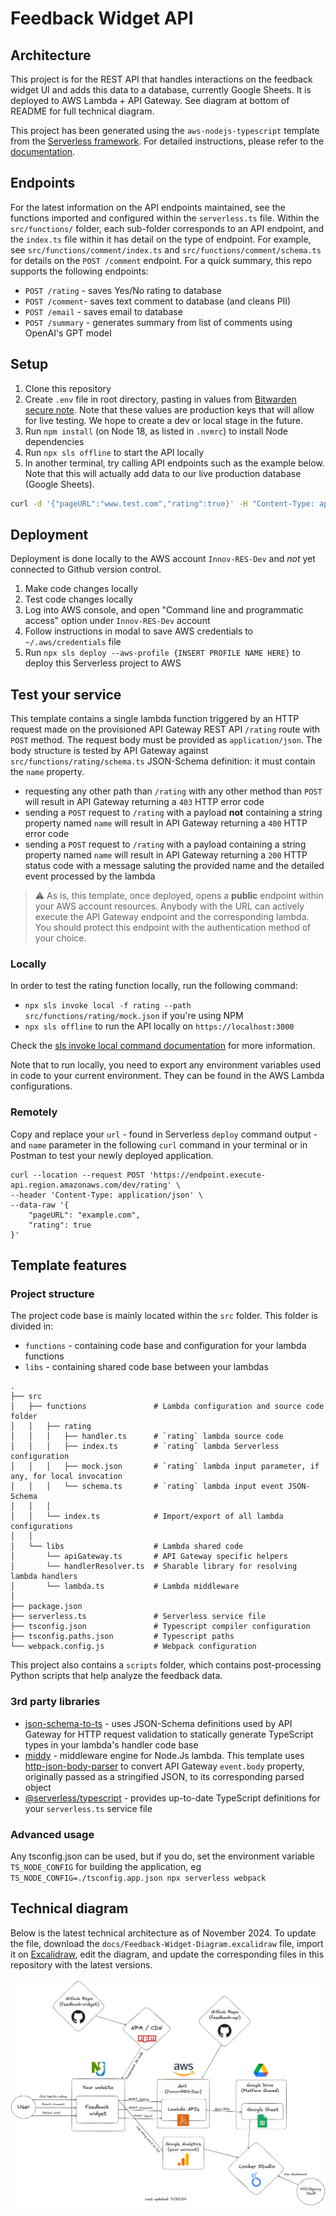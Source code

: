 # Feedback Widget API

## Architecture

This project is for the REST API that handles interactions on the feedback widget UI and adds this data to a database, currently Google Sheets. It is deployed to AWS Lambda + API Gateway. See diagram at bottom of README for full technical diagram.

This project has been generated using the `aws-nodejs-typescript` template from the [Serverless framework](https://www.serverless.com/). For detailed instructions, please refer to the [documentation](https://www.serverless.com/framework/docs/providers/aws/).

## Endpoints

For the latest information on the API endpoints maintained, see the functions imported and configured within the `serverless.ts` file. Within the `src/functions/` folder, each sub-folder corresponds to an API endpoint, and the `index.ts` file within it has detail on the type of endpoint. For example, see `src/functions/comment/index.ts` and `src/functions/comment/schema.ts` for details on the `POST /comment` endpoint. For a quick summary, this repo supports the following endpoints:

- `POST /rating` - saves Yes/No rating to database
- `POST /comment`- saves text comment to database (and cleans PII)
- `POST /email` - saves email to database
- `POST /summary` - generates summary from list of comments using OpenAI's GPT model

## Setup

1. Clone this repository
2. Create `.env` file in root directory, pasting in values from [Bitwarden secure note](https://vault.bitwarden.com/#/vault?collectionId=30a0c305-72f6-4e50-a403-b09a010f5467&itemId=65d29f31-d443-415d-b8b9-b10f017a41a5). Note that these values are production keys that will allow for live testing. We hope to create a dev or local stage in the future.
3. Run `npm install` (on Node 18, as listed in `.nvmrc`) to install Node dependencies
4. Run `npx sls offline` to start the API locally
5. In another terminal, try calling API endpoints such as the example below. Note that this will actually add data to our live production database (Google Sheets).

```bash
curl -d '{"pageURL":"www.test.com","rating":true}' -H "Content-Type: application/json" http://localhost:3000/rating
```

## Deployment

Deployment is done locally to the AWS account `Innov-RES-Dev` and _not_ yet connected to Github version control.

1. Make code changes locally
2. Test code changes locally
3. Log into AWS console, and open "Command line and programmatic access" option under `Innov-RES-Dev` account
4. Follow instructions in modal to save AWS credentials to `~/.aws/credentials` file
5. Run `npx sls deploy --aws-profile {INSERT PROFILE NAME HERE}` to deploy this Serverless project to AWS

## Test your service

This template contains a single lambda function triggered by an HTTP request made on the provisioned API Gateway REST API `/rating` route with `POST` method. The request body must be provided as `application/json`. The body structure is tested by API Gateway against `src/functions/rating/schema.ts` JSON-Schema definition: it must contain the `name` property.

- requesting any other path than `/rating` with any other method than `POST` will result in API Gateway returning a `403` HTTP error code
- sending a `POST` request to `/rating` with a payload **not** containing a string property named `name` will result in API Gateway returning a `400` HTTP error code
- sending a `POST` request to `/rating` with a payload containing a string property named `name` will result in API Gateway returning a `200` HTTP status code with a message saluting the provided name and the detailed event processed by the lambda

> :warning: As is, this template, once deployed, opens a **public** endpoint within your AWS account resources. Anybody with the URL can actively execute the API Gateway endpoint and the corresponding lambda. You should protect this endpoint with the authentication method of your choice.

### Locally

In order to test the rating function locally, run the following command:

- `npx sls invoke local -f rating --path src/functions/rating/mock.json` if you're using NPM
- `npx sls offline` to run the API locally on `https://localhost:3000`

Check the [sls invoke local command documentation](https://www.serverless.com/framework/docs/providers/aws/cli-reference/invoke-local/) for more information.

Note that to run locally, you need to export any environment variables used in code to your current environment. They can be found in the AWS Lambda configurations.

### Remotely

Copy and replace your `url` - found in Serverless `deploy` command output - and `name` parameter in the following `curl` command in your terminal or in Postman to test your newly deployed application.

```
curl --location --request POST 'https://endpoint.execute-api.region.amazonaws.com/dev/rating' \
--header 'Content-Type: application/json' \
--data-raw '{
    "pageURL": "example.com",
    "rating": true
}'
```

## Template features

### Project structure

The project code base is mainly located within the `src` folder. This folder is divided in:

- `functions` - containing code base and configuration for your lambda functions
- `libs` - containing shared code base between your lambdas

```
.
├── src
│   ├── functions               # Lambda configuration and source code folder
│   │   ├── rating
│   │   │   ├── handler.ts      # `rating` lambda source code
│   │   │   ├── index.ts        # `rating` lambda Serverless configuration
│   │   │   ├── mock.json       # `rating` lambda input parameter, if any, for local invocation
│   │   │   └── schema.ts       # `rating` lambda input event JSON-Schema
│   │   │
│   │   └── index.ts            # Import/export of all lambda configurations
│   │
│   └── libs                    # Lambda shared code
│       └── apiGateway.ts       # API Gateway specific helpers
│       └── handlerResolver.ts  # Sharable library for resolving lambda handlers
│       └── lambda.ts           # Lambda middleware
│
├── package.json
├── serverless.ts               # Serverless service file
├── tsconfig.json               # Typescript compiler configuration
├── tsconfig.paths.json         # Typescript paths
└── webpack.config.js           # Webpack configuration
```

This project also contains a `scripts` folder, which contains post-processing Python scripts that help analyze the feedback data.

### 3rd party libraries

- [json-schema-to-ts](https://github.com/ThomasAribart/json-schema-to-ts) - uses JSON-Schema definitions used by API Gateway for HTTP request validation to statically generate TypeScript types in your lambda's handler code base
- [middy](https://github.com/middyjs/middy) - middleware engine for Node.Js lambda. This template uses [http-json-body-parser](https://github.com/middyjs/middy/tree/master/packages/http-json-body-parser) to convert API Gateway `event.body` property, originally passed as a stringified JSON, to its corresponding parsed object
- [@serverless/typescript](https://github.com/serverless/typescript) - provides up-to-date TypeScript definitions for your `serverless.ts` service file

### Advanced usage

Any tsconfig.json can be used, but if you do, set the environment variable `TS_NODE_CONFIG` for building the application, eg `TS_NODE_CONFIG=./tsconfig.app.json npx serverless webpack`

## Technical diagram

Below is the latest technical architecture as of November 2024. To update the file, download the `docs/Feedback-Widget-Diagram.excalidraw` file, import it on [Excalidraw](https://excalidraw.com/), edit the diagram, and update the corresponding files in this repository with the latest versions.

![Feedback widget technical diagram](docs/Feedback-Widget-Diagram.png)

